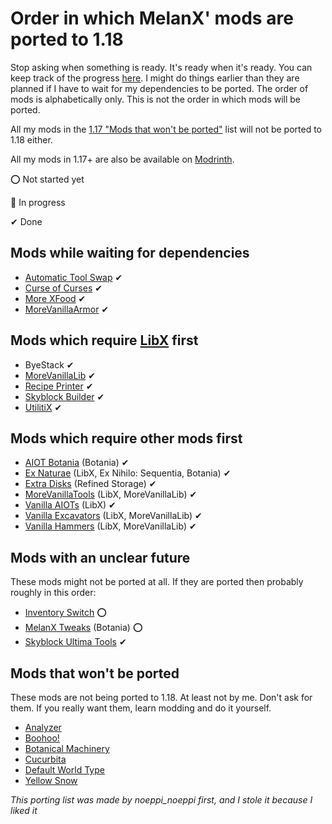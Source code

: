 # Order in which MelanX' mods are ported to 1.18

Stop asking when something is ready. It's ready when it's ready. You can keep track of the progress [here](https://melanx.github.io/Mod-Wikis/porting-information/1.18/).
I might do things earlier than they are planned if I have to wait for my dependencies to be ported.
The order of mods is alphabetically only. This is not the order in which mods will be ported.

All my mods in the [1.17 "Mods that won't be ported"](https://melanx.github.io/Mod-Wikis/porting-information/1.17/#mods-that-wont-be-ported)
list will not be ported to 1.18 either.

All my mods in 1.17+ are also be available on [Modrinth](https://modrinth.com/user/MelanX).

⭕ Not started yet

🔁 In progress

✔ Done

## Mods while waiting for dependencies
- [Automatic Tool Swap](https://www.curseforge.com/minecraft/mc-mods/automatic-tool-swap) ✔
- [Curse of Curses](https://www.curseforge.com/minecraft/mc-mods/curse-of-curses) ✔
- [More XFood](https://www.curseforge.com/minecraft/mc-mods/morexfood) ✔
- [MoreVanillaArmor](https://www.curseforge.com/minecraft/mc-mods/morevanillaarmor) ✔

## Mods which require [LibX](https://github.com/ModdingX/LibX/tree/future "Progress of porting") first
- ByeStack ✔
- [MoreVanillaLib](https://www.curseforge.com/minecraft/mc-mods/morevanillalib) ✔
- [Recipe Printer](https://www.curseforge.com/minecraft/mc-mods/recipe-printer) ✔
- [Skyblock Builder](https://www.curseforge.com/minecraft/mc-mods/skyblock-builder) ✔
- [UtilitiX](https://www.curseforge.com/minecraft/mc-mods/utilitix) ✔

## Mods which require other mods first
- [AIOT Botania](https://www.curseforge.com/minecraft/mc-mods/aiot-botania) (Botania) ✔
- [Ex Naturae](https://www.curseforge.com/minecraft/mc-mods/ex-naturae) (LibX, Ex Nihilo: Sequentia, Botania) ✔
- [Extra Disks](https://www.curseforge.com/minecraft/mc-mods/extra-disks) (Refined Storage) ✔
- [MoreVanillaTools](https://www.curseforge.com/minecraft/mc-mods/morevanillatools) (LibX, MoreVanillaLib) ✔
- [Vanilla AIOTs](https://www.curseforge.com/minecraft/mc-mods/vanilla-aiots) (LibX) ✔
- [Vanilla Excavators](https://www.curseforge.com/minecraft/mc-mods/vanilla-excavators-forge) (LibX, MoreVanillaLib) ✔
- [Vanilla Hammers](https://www.curseforge.com/minecraft/mc-mods/vanilla-hammers-forge) (LibX, MoreVanillaLib) ✔

## Mods with an unclear future

These mods might not be ported at all. If  they are ported then probably roughly in this order:

- [Inventory Switch](https://github.com/MelanX/InventorySwitch) ⭕
- [MelanX Tweaks](https://www.curseforge.com/minecraft/mc-mods/melanx-tweaks) (Botania) ⭕
- [Skyblock Ultima Tools](https://www.curseforge.com/minecraft/mc-mods/skyblock-ultima-tools) ✔

## Mods that won't be ported

These mods are not being ported to 1.18. At least not by me. Don't ask for them. If you really want them, learn modding
and do it yourself.

- [Analyzer](https://www.curseforge.com/minecraft/mc-mods/analyzer)
- [Boohoo!](https://www.curseforge.com/minecraft/mc-mods/boohoo)
- [Botanical Machinery](https://www.curseforge.com/minecraft/mc-mods/botanical-machinery)
- [Cucurbita](https://www.curseforge.com/minecraft/mc-mods/cucurbita)
- [Default World Type](https://www.curseforge.com/minecraft/mc-mods/defaultworldtype)
- [Yellow Snow](https://www.curseforge.com/minecraft/mc-mods/yellow-snow)


*This porting list was made by noeppi_noeppi first, and I stole it because I liked it*
